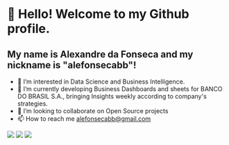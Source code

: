 # 👋 Hello! Welcome to my Github profile.
## My name is **Alexandre da Fonseca** and my nickname is "alefonsecabb"!

- 👀 I’m interested in Data Science and Business Intelligence. 
- 🌱 I’m currently developing Business Dashboards and sheets for BANCO DO BRASIL S.A., bringing Insights weekly according to company's strategies.    
- 💞️ I’m looking to collaborate on Open Source projects 
- 📫 How to reach me alefonsecabb@gmail.com
<img src="https://cdn.jsdelivr.net/gh/devicons/devicon/icons/visualstudio/visualstudio-plain.svg" />

<img src="https://cdn.jsdelivr.net/gh/devicons/devicon/icons/kaggle/kaggle-original-wordmark.svg" />
                 
<img src="https://cdn.jsdelivr.net/gh/devicons/devicon/icons/arduino/arduino-original-wordmark.svg" />

          
          

          


          

<!---
alefonsecabb/alefonsecabb is a ✨ special ✨ repository because its `README.md` (this file) appears on your GitHub profile.
You can click the Preview link to take a look at your changes.
--->
